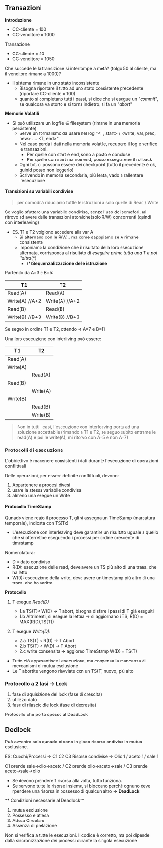 ## Transazioni
**Introduzione**
- CC-cliente = 100
- CC-venditore = 1000

Transazione
- CC-cliente = 50
- CC-venditore = 1050

Che succede le la transizione si interrompe a metà? (tolgo 50 al cliente, ma il venditore rimane a 1000)?
- Il sistema rimane in uno stato inconsistente
	- Bisogna riportare il tutto ad uno stato consistente precedente (riportare CC-cliente = 100)
	- quanto si completano tutti i passi, si dice che si esegue un "*commit*", se qualcosa va storto e si torna indietro, si fa un "*abort*"

**Memorie Volatili**
- Si può utilizzare un logfile $\in$ filesystem (rimane in una memoria persistente)
	- Serve un formalismo da usare nel log "<T, start> / <write, var, prec, new> .... <T, end>"
	- Nel caso perda i dati nella memoria volatile, recupero il log e verifico le transazioni.
		- Per quelle con start e end, sono a posto e concluse
		-   Per quelle con start ma non end, posso esseguirene il rollback 
	- Ogni tot. ci possono essere dei checkpoint (tutto il precedente è ok, quinid posso non leggerlo)
	- Scrivendo in memoria secondaria, più lenta, vado a rallentare l'esecuzione   

#### Transizioni su variabili condivise
> per comodità riduciamo tuttle le istruzioni a solo quelle di Read / Write

Se voglio sfuttare una variabile condivisa, senza l'uso dei semafori, mi ritrovo ad avere delle transazioni atomiche(solo R/W) concorrenti (quindi con interleaving)

- ES. T1 e T2 volgiono accedere alla var A
	- Si alternano con le R/W... ma come sapppiamo se A rimane consistente
	- Imponiamo la condizione che il risultato della loro esecuzione alternata, corrisponda  al risultato di *eseguire prima tutta una T e poi l'altra*(\*)
		- (*)**Sequenzalizzazione delle istruzione** 

Partendo da A=3 e B=5:

| T1       | T2       |
| -------- | -------- |
| Read(A)  | Read(A)  |
| Write(A) //A+2 | Write(A) //A+2 |
| Read(B)  | Read(B)  |
| Write(B) //B+3 |Write(B) //B+3  |

Se seguo in ordine T1 e T2, ottendo => A=7 e B=11

Una loro esecuzione con interliving può essere:

| T1       | T2       |
| -------- | -------- |
| Read(A)  |          |
| Write(A) |          |
|          | Read(A)  |
| Read(B)  |          |
|          | Write(A) |
| Write(B) |          |
|          | Read(B)  |
|          | Write(B) |

> Non in tutti i casi, l'esecuzione con interleaving porta ad una soluzione accettabile (rimando a T1 e T2, se seguo subito entrame le read(A) e poi le write(A), mi ritorvo con A=5 e non A=7)

### Protocolli di esecuzione

L'obbiettivo è manenere consistenti i dati durante l'esecuzione di operazioni conflittuali

Delle operazioni, per essere definite conflittuali, devono:
1. Appartenere a procesi divesi
2. usare la stessa variabile condivisa
3. almeno una esegue un Write

#### Protocollo TimeStamp
Qunado viene reato il processo T, gli si assegna un TimeStamp (marcatura temporale), indicata con TS(Tx)
- L'esecuzione con interleaving deve garantire un risultato uguale a quello che si otterrebbe eseguendo i processi per ordine crescente di timestamp

Nomenclatura:
- D = dato condiviso
- R(D): esecuzione delle read, deve avere un TS più alto di una trans. che ha letto
- W(D): esecuzione della write, deve avere un timestamp più altro di una trans. che ha scritto

**Protocollo**
1. T esegue *Read(D)*
	- 1.a TS(T)< W(D) -> T abort, bisogna disfare i passi di T già eseguiti
	- 1.b Altrimenti, si esegue la lettua -> si aggiornano i TS, R(D) = MAX(R(D),TS(T))

1. T esegue *Write(D)*:
    - 2.a TS(T) < R(D) -> T Abort
	- 2.b TS(T) < W(D) -> T Abort
	- 2.c write consensita  -> aggiorno TimeStamp W(D) = TS(T)

- Tutto ciò appesantisce l'esecuzione, ma conpensa la mancanza di meccanismi di mutua esclusione
- Le T abortite vengono riavviate con un TS(T) nuovo, più alto

### Protocollo a 2 fasi -> Lock
1. fase di aquisizione del lock (fase di crescita)
2. utilizzo dato
3. fase di rilascio dle lock (fase di decresita)

Protocollo che porta spesso al DeadLock

## Dedlock
Può avvenire solo qunado ci sono in gioco risorse ondivise in mutua esclusione.

ES:
Cuochi/Processi -> C1 C2 C3
Risorse condivise -> Olio 1 / aceto 1 / sale 1

C1 prende sale->olio->aceto / C2 prende olio->aceto->sale / C3 prende aceto->sale->olio
- Se devono prendere 1 risorsa alla volta, tutto funziona.
- Se servono tutte le risorse insieme, si bloccano perchè ognuno deve rpendere una risorsa in possesso di qualcun altro -> **DeadLock**

** Condizioni necessarie al Deadlock**
1. mutua esclusione
2. Possesso e attesa
1. Attesa Circolare
2. Assenza di prelazione

Non si verifica a tutte le esecuzioni. Il codice è corretto, ma poi dipende dalla sincronizzazione dei processi durante la singola esecuzione
